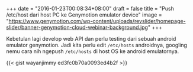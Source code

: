 +++
date = "2016-01-23T00:08:34+08:00"
draft = false
title = "Push /etc/host dari host PC ke Genymotion emulator device"
image = "https://www.genymotion.com/wp-content/uploads/revslider/homepage-slider/banner-genymotion-cloud-webinar-background.jpg"
+++

Kebetulan lagi develop web API dan perlu testing dari sebuah android emulator genymotion. Jadi kita perlu edit `/etc/hosts` androidnya, googling nemu cara nih ngepush `/etc/hosts` di host OS ke android emulatornya. 

{{< gist wayanjimmy ed3fc0b70a0093ed4b2f >}}

